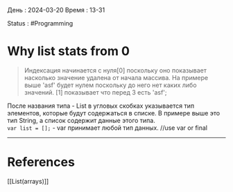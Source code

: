 День : 2024-03-20 
Время : 13-31

Status : #Programming 

# Why list stats from 0


> Индексация начинается с нуля[0] поскольку оно показывает насколько значение удалена от начала массива. На примере выше 'asf' будет нулем поскольку до него нет каких либо значений. [1] показывает что перед 3 есть 'asf';

После названия типа - List в угловых скобках указывается тип элементов, которые будут содержаться в списке. В примере выше это тип String, а список содержит данные этого типа.  
`var list = [];` - var принимает любой тип данных. //use var or final


---
# References
[[List(arrays)]]

